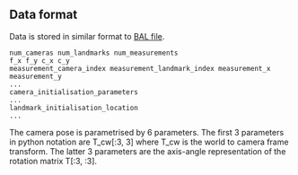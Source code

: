 ## Data format

Data is stored in similar format to [BAL file](https://grail.cs.washington.edu/projects/bal/).

```
num_cameras num_landmarks num_measurements
f_x f_y c_x c_y
measurement_camera_index measurement_landmark_index measurement_x measurement_y
...
camera_initialisation_parameters
...
landmark_initialisation_location
...
```

The camera pose is parametrised by 6 parameters. The first 3 parameters in python notation are T_cw[:3, 3] where T_cw is the world to camera frame transform. The latter 3 parameters are the axis-angle representation of the rotation matrix T[:3, :3].
